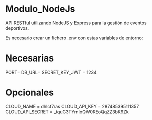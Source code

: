 # Modulo_NodeJs
API RESTful utilizando NodeJS y Express para la gestión de eventos deportivos.

Es necesario crear un fichero .env con estas variables de entorno:

# Necesarias
PORT=
DB_URL=
SECRET_KEY_JWT = 1234

# Opcionales
CLOUD_NAME = dhlcf7ras
CLOUD_API_KEY = 287485395111357
CLOUD_API_SECRET = _tquG3TYmIoQW0REoQqZZ3bK9Zk 
